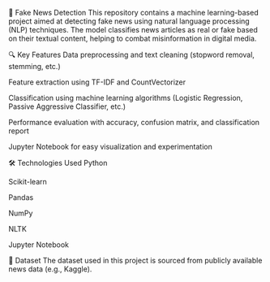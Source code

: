 📰 Fake News Detection
This repository contains a machine learning-based project aimed at detecting fake news using natural language processing (NLP) techniques. The model classifies news articles as real or fake based on their textual content, helping to combat misinformation in digital media.

🔍 Key Features
Data preprocessing and text cleaning (stopword removal, stemming, etc.)

Feature extraction using TF-IDF and CountVectorizer

Classification using machine learning algorithms (Logistic Regression, Passive Aggressive Classifier, etc.)

Performance evaluation with accuracy, confusion matrix, and classification report

Jupyter Notebook for easy visualization and experimentation

🛠️ Technologies Used
Python

Scikit-learn

Pandas

NumPy

NLTK

Jupyter Notebook

📁 Dataset
The dataset used in this project is sourced from publicly available news data (e.g., Kaggle).

